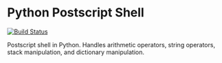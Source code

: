 # Python Postscript Shell
[![Build Status](https://build.mathewmerrick.com/job/postscript-shell/badge/icon)](https://build.mathewmerrick.com/job/postscript-shell/)


Postscript shell in Python. Handles arithmetic operators, string operators, stack manipulation, and dictionary manipulation.
